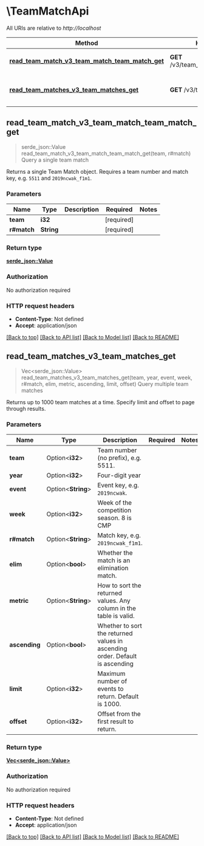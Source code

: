 # \TeamMatchApi

All URIs are relative to *http://localhost*

Method | HTTP request | Description
------------- | ------------- | -------------
[**read_team_match_v3_team_match_team_match_get**](TeamMatchApi.md#read_team_match_v3_team_match_team_match_get) | **GET** /v3/team_match/{team}/{match} | Query a single team match
[**read_team_matches_v3_team_matches_get**](TeamMatchApi.md#read_team_matches_v3_team_matches_get) | **GET** /v3/team_matches | Query multiple team matches



## read_team_match_v3_team_match_team_match_get

> serde_json::Value read_team_match_v3_team_match_team_match_get(team, r#match)
Query a single team match

Returns a single Team Match object. Requires a team number and match key, e.g. `5511` and `2019ncwak_f1m1`.

### Parameters


Name | Type | Description  | Required | Notes
------------- | ------------- | ------------- | ------------- | -------------
**team** | **i32** |  | [required] |
**r#match** | **String** |  | [required] |

### Return type

[**serde_json::Value**](serde_json::Value.md)

### Authorization

No authorization required

### HTTP request headers

- **Content-Type**: Not defined
- **Accept**: application/json

[[Back to top]](#) [[Back to API list]](../README.md#documentation-for-api-endpoints) [[Back to Model list]](../README.md#documentation-for-models) [[Back to README]](../README.md)


## read_team_matches_v3_team_matches_get

> Vec<serde_json::Value> read_team_matches_v3_team_matches_get(team, year, event, week, r#match, elim, metric, ascending, limit, offset)
Query multiple team matches

Returns up to 1000 team matches at a time. Specify limit and offset to page through results.

### Parameters


Name | Type | Description  | Required | Notes
------------- | ------------- | ------------- | ------------- | -------------
**team** | Option<**i32**> | Team number (no prefix), e.g. 5511. |  |
**year** | Option<**i32**> | Four-digit year |  |
**event** | Option<**String**> | Event key, e.g. `2019ncwak`. |  |
**week** | Option<**i32**> | Week of the competition season. 8 is CMP |  |
**r#match** | Option<**String**> | Match key, e.g. `2019ncwak_f1m1`. |  |
**elim** | Option<**bool**> | Whether the match is an elimination match. |  |
**metric** | Option<**String**> | How to sort the returned values. Any column in the table is valid. |  |
**ascending** | Option<**bool**> | Whether to sort the returned values in ascending order. Default is ascending |  |
**limit** | Option<**i32**> | Maximum number of events to return. Default is 1000. |  |
**offset** | Option<**i32**> | Offset from the first result to return. |  |

### Return type

[**Vec<serde_json::Value>**](serde_json::Value.md)

### Authorization

No authorization required

### HTTP request headers

- **Content-Type**: Not defined
- **Accept**: application/json

[[Back to top]](#) [[Back to API list]](../README.md#documentation-for-api-endpoints) [[Back to Model list]](../README.md#documentation-for-models) [[Back to README]](../README.md)

